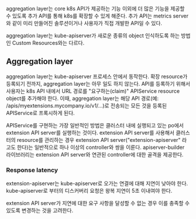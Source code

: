 aggregation layer는 core k8s API가 제공하는 기능 이외에 더 많은 기능을 제공할 수 있도록 추가 API를 통해 k8s를 확장할 수 있게 해준다. 추가 API는 metrics server와 같이 미리 만들어진 솔루션이거나 사용자가 직접 개발한 API일 수 있다.

aggregation layer는 kube-apiserver가 새로운 종류의 object 인식하도록 하는 방법인 Custom Resources와는 다르다.

## Aggregation layer
aggregation layer는 kube-apiserver 프로세스 안에서 동작한다. 확장 resource가 등록되기 전까지, aggregation layer는 아무 일도 하지 않는다. API를 등록하기 위해서 사용자는 k8s API 내에서 URL 경로를 "요구하는(claim)" APIService resource object를 추가해야 한다. 이때, aggregation layer는 해당 API 경로(예: /apis/myextensions.mycompany.io/v1/...)로 전송되는 모든 것을 등록된 APIService로 프록시하게 된다.

APIService를 구현하는 가장 일반적인 방법은 클러스터 내에 실행되고 있는 po에서 extension API server를 실행하는 것이다. extension API server를 사용해서 클러스터의 resource를 관리하는 경우 extension API server("extension-apiserver" 라고도 한다)는 일반적으로 하나 이상의 controller와 쌍을 이룬다. apiserver-builder 라이브러리는 extension API server와 연관된 controller에 대한 골격을 제공한다.

### Response latency
extension-apiserver는 kube-apiserver로 오가는 연결에 대해 지연이 낮아야 한다. kube-apiserver로 부터의 디스커버리 요청은 왕복 지연이 5초 이내여야 한다.

extension API server가 지연에 대한 요구 사항을 달성할 수 없는 경우 이를 충족할 수 있도록 변경하는 것을 고려한다.


